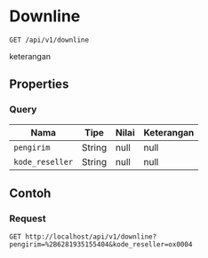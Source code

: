 # Downline
```http
GET /api/v1/downline
```
keterangan
## Properties
### Query
Nama | Tipe | Nilai | Keterangan
--- | --- | --- | ---
<code>pengirim</code> | String | null | null
<code>kode_reseller</code> | String | null | null
## Contoh
### Request
```http
GET http://localhost/api/v1/downline?pengirim=%2B6281935155404&kode_reseller=ox0004
```
